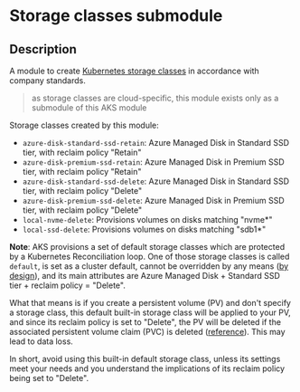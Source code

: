 # Storage classes submodule

## Description

A module to create [Kubernetes storage classes](https://kubernetes.io/docs/concepts/storage/storage-classes/) in accordance with company standards.

> as storage classes are cloud-specific, this module exists only as a submodule of this AKS module

Storage classes created by this module:

- `azure-disk-standard-ssd-retain`: Azure Managed Disk in Standard SSD tier, with reclaim policy "Retain"
- `azure-disk-premium-ssd-retain`: Azure Managed Disk in Premium SSD tier, with reclaim policy "Retain"
- `azure-disk-standard-ssd-delete`: Azure Managed Disk in Standard SSD tier, with reclaim policy "Delete"
- `azure-disk-premium-ssd-delete`: Azure Managed Disk in Premium SSD tier, with reclaim policy "Delete"
- `local-nvme-delete`: Provisions volumes on disks matching "nvme*"
- `local-ssd-delete`: Provisions volumes on disks matching "sdb1*"

**Note**: AKS provisions a set of default storage classes which are protected by a Kubernetes Reconciliation loop. One of those storage classes is called `default`, is set as a cluster default, cannot be overridden by any means ([by design](https://docs.microsoft.com/en-us/azure/aks/concepts-storage#storage-classes)), and its main attributes are Azure Managed Disk + Standard SSD tier + reclaim policy = "Delete". 

What that means is if you create a persistent volume (PV) and don't specify a storage class, this default built-in storage class will be applied to your PV, and since its reclaim policy is set to "Delete", the PV will be deleted if the associated persistent volume claim (PVC) is deleted ([reference](https://kubernetes.io/docs/tasks/administer-cluster/change-pv-reclaim-policy/)). This may lead to data loss.

In short, avoid using this built-in default storage class, unless its settings meet your needs and you understand the implications of its reclaim policy being set to "Delete". 
